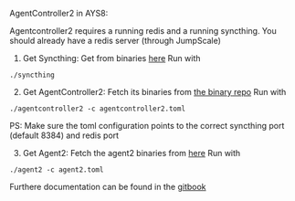 AgentController2 in AYS8:

Agentcontroller2 requires a running redis and a running syncthing.
You should already have a redis server (through JumpScale)

1. Get Syncthing:
Get from binaries [here](https://git.aydo.com/binary/syncthing)
Run with
```
./syncthing
```

2. Get AgentController2:
Fetch its binaries from [the binary repo](https://git.aydo.com/binary/agentcontroller2)
Run with
```
./agentcontroller2 -c agentcontroller2.toml
```
PS: Make sure the toml configuration points to the correct syncthing port (default 8384) and redis port


3. Get Agent2:
Fetch the agent2 binaries from [here](https://git.aydo.com/binary/agent2)
Run with
```
./agent2 -c agent2.toml 
```


Furthere documentation can be found in the [gitbook](https://gig.gitbooks.io/jumpscale/content/MultiNode/AgentController2/AgentController2.html)
